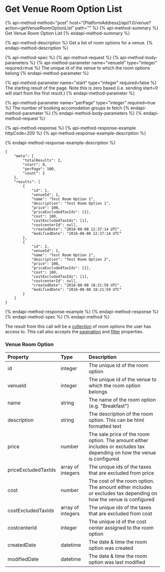 # Get Venue Room Option List

{% api-method method="post" host="\[PlatformAddress\]/api/1.0/venue?action=getVenueRoomOptionList" path="" %}
{% api-method-summary %}
Get Venue Room Option List
{% endapi-method-summary %}

{% api-method-description %}
Get a list of room options for a venue.
{% endapi-method-description %}

{% api-method-spec %}
{% api-method-request %}
{% api-method-body-parameters %}
{% api-method-parameter name="venueId" type="integer" required=true %}
The unique id of the venue to which the room options belong
{% endapi-method-parameter %}

{% api-method-parameter name="start" type="integer" required=false %}
The starting result of the page. Note this is zero based \(i.e. sending start=0 will start from the first result.\)
{% endapi-method-parameter %}

{% api-method-parameter name="perPage" type="integer" required=true %}
The number of booking accomodation groups to fetch
{% endapi-method-parameter %}
{% endapi-method-body-parameters %}
{% endapi-method-request %}

{% api-method-response %}
{% api-method-response-example httpCode=200 %}
{% api-method-response-example-description %}

{% endapi-method-response-example-description %}

```text
{
    "meta": {
        "totalResults": 2,
        "start": 0,
        "perPage": 100,
        "count": 2
    },
    "results": [
        {
            "id": 1,
            "venueId": 1,
            "name": "Test Room Option 1",
            "description": "Test Room Option 1",
            "price": 100,
            "priceExcludedTaxIds": [1],
            "cost": 100,
            "costExcludedTaxIds": [1],
            "costcenterId": null,
            "createdDate": "2018-08-08 12:37:14 UTC",
            "modifiedDate": "2018-08-08 12:37:14 UTC"
        },
        {
            "id": 2,
            "venueId": 1,
            "name": "Test Room Option 2",
            "description": "Test Room Option 2",
            "price": 100,
            "priceExcludedTaxIds": [1],
            "cost": 100,
            "costExcludedTaxIds": [1],
            "costcenterId": null,
            "createdDate": "2018-08-08 18:21:59 UTC",
            "modifiedDate": "2018-08-08 18:21:59 UTC"
        }
    ]
}
```
{% endapi-method-response-example %}
{% endapi-method-response %}
{% endapi-method-spec %}
{% endapi-method %}

The result from this call will be a [collection](../getting-started/interpreting-the-response/collections.md) of room options the user has access to. This call also accepts the [pagination](../getting-started/interpreting-the-response/pagination.md) and [filter](../getting-started/interpreting-the-response/filtering.md) properties.

### Venue Room Option

| Property | Type | Description |
| :--- | :--- | :--- |
| id | integer | The unique id of the room option |
| venueId | integer | The unique id of the venue to which the room option belongs |
| name | string | The name of the room option \(e.g. "Breakfast"\) |
| description | string | The description of the room option. This can be html formatted text |
| price | number | The sale price of the room option. The amount either includes or excludes tax depending on how the venue is configured |
| priceExcludedTaxIds | array of integers | The unique ids of the taxes that are excluded from price |
| cost | number | The cost of the room option. The amount either includes or excludes tax depending on how the venue is configured |
| costExcludedTaxIds | array of integers | The unique ids of the taxes that are excluded from cost |
| costcenterId | integer | The unique id of the cost center assigned to the room option |
| createdDate | datetime | The date & time the room option was created |
| modifiedDate | datetime | The date & time the room option was last modified |

